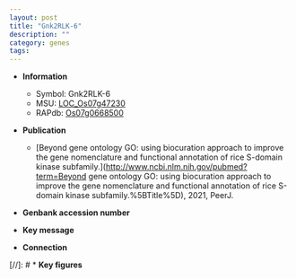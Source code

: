 ```yaml
---
layout: post
title: "Gnk2RLK-6"
description: ""
category: genes
tags: 
---
```


* **Information**  
    + Symbol: Gnk2RLK-6  
    + MSU: [LOC_Os07g47230](http://rice.uga.edu/cgi-bin/ORF_infopage.cgi?orf=LOC_Os07g47230)  
    + RAPdb: [Os07g0668500](https://rapdb.dna.affrc.go.jp/locus/?name=Os07g0668500)  

* **Publication**  
    + [Beyond gene ontology GO: using biocuration approach to improve the gene nomenclature and functional annotation of rice S-domain kinase subfamily.](http://www.ncbi.nlm.nih.gov/pubmed?term=Beyond gene ontology GO: using biocuration approach to improve the gene nomenclature and functional annotation of rice S-domain kinase subfamily.%5BTitle%5D), 2021, PeerJ.

* **Genbank accession number**  

* **Key message**  

* **Connection**  

[//]: # * **Key figures**  


